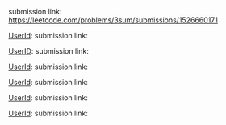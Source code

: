 
[UserId]:529JEITKKO
submission link: https://leetcode.com/problems/3sum/submissions/1526660171

[UserId]: 
submission link: 

[UserID]: 
submission link:

[UserId]: 
submission link: 

[UserId]:
submission link: 

[UserId]:
submission link: 

[UserId]:
submission link: 
